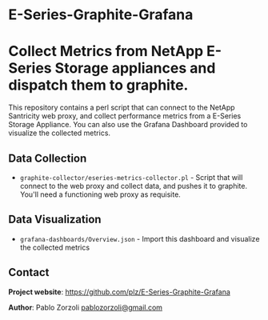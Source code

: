 # E-Series-Graphite-Grafana
Collect Metrics from NetApp E-Series Storage appliances and dispatch them to graphite.
================================================================================
This repository contains a perl script that can connect to the NetApp Santricity web
proxy, and collect performance metrics from a E-Series Storage Appliance.
You can also use the Grafana Dashboard provided to visualize the collected metrics.

Data Collection
--------------------------------------------------------------------------------
* `graphite-collector/eseries-metrics-collector.pl` - Script that will connect
   to the web proxy and collect data, and pushes it to graphite. You'll need
   a functioning web proxy as requisite.

Data Visualization
--------------------------------------------------------------------------------
* `grafana-dashboards/Overview.json` - Import this dashboard and visualize the 
   collected metrics

Contact
--------------------------------------------------------------------------------
**Project website**: https://github.com/plz/E-Series-Graphite-Grafana

**Author**: Pablo Zorzoli <pablozorzoli@gmail.com>
